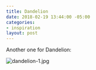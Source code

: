 ```yaml
---
title: Dandelion
date: 2018-02-19 13:44:00 -05:00
categories:
- inspiration
layout: post
---
```


Another one for Dandelion:

![dandelion-1.jpg](/uploads/dandelion-1.jpg)
